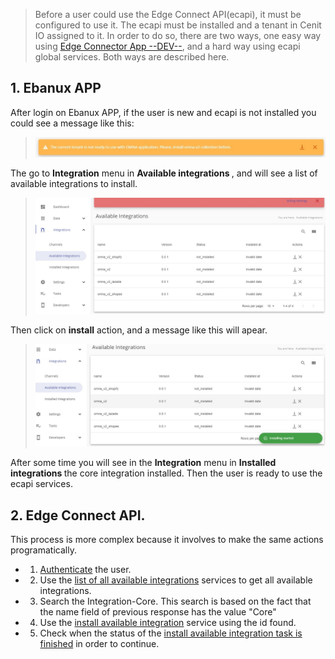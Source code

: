 >Before a user could use the Edge Connect API(ecapi), it must be configured to use it. The ecapi must be installed and a tenant in Cenit IO assigned to it. In order to do so, there are two ways, one easy way using [Edge Connector App --DEV--](https://develop.d2px3nipkhew1t.amplifyapp.com/), and a hard way using ecapi global services. Both ways are described here.

## 1. Ebanux APP
After login on Ebanux APP, if the user is new and ecapi is not installed you could see a message like this:

><div align=center><img width="800" src="assets/images/user-guide/install_message.jpg"/></div>

The go to <b>Integration</b> menu in <b>Available integrations </b>, and will see a list of available integrations to install.
><div align=center><img width="800" src="assets/images/user-guide/available_integrations.jpg"/></div>

Then click on <b>install</b> action, and a message like this will apear.
><div align=center><img width="800" src="assets/images/user-guide/install_started_message.jpg"/></div>

After some time you will see in the <b>Integration</b> menu in <b>Installed integrations </b> the core integration installed.
Then the user is ready to use the ecapi services.

## 2. Edge Connect API.
This process is more complex because it involves to make the same actions programatically.
- 1. [Authenticate](authentication) the user. 
- 2. Use the [list of all available integrations](//cenit-io.github.io/eCapi/api-spec/#operation/get_available_integrations) services to get all available integrations.
- 3. Search the Integration-Core. This search is based on the fact that the name field of previous response has the value "Core"
- 4. Use the [install available integration](//cenit-io.github.io/eCapi/api-spec/#operation/get_available_integrations) service using the id found.
- 5. Check when the status of the [install available integration task is finished](Tasks?id=_2-example) in order to continue.


